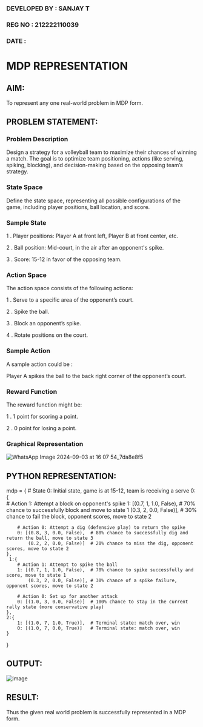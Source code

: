 ### DEVELOPED BY : SANJAY T
### REG NO :  212222110039
### DATE : 

# MDP REPRESENTATION

## AIM:
To represent any one real-world problem in MDP form.

## PROBLEM STATEMENT:

### Problem Description
Design a strategy for a volleyball team to maximize their chances of winning a match. The goal is to optimize team positioning, actions (like serving, spiking, blocking), and decision-making based on the opposing team’s strategy.

### State Space
Define the state space, representing all possible configurations of the game, including player positions, ball location, and score.

### Sample State
1 . Player positions: Player A at front left, Player B at front center, etc.

2 . Ball position: Mid-court, in the air after an opponent's spike.

3 . Score: 15-12 in favor of the opposing team.

### Action Space
The action space consists of the following actions:

1 . Serve to a specific area of the opponent’s court.

2 . Spike the ball.

3 . Block an opponent’s spike.

4 . Rotate positions on the court.

### Sample Action
A sample action could be :

Player A spikes the ball to the back right corner of the opponent’s court.
### Reward Function
The reward function might be:

1 . 1 point for scoring a point.

2 . 0 point for losing a point.

### Graphical Representation

![WhatsApp Image 2024-09-03 at 16 07 54_7da8e8f5](https://github.com/user-attachments/assets/3c3b911e-f63c-4ecb-952f-d7a55fbfee95)



## PYTHON REPRESENTATION:

mdp = {
    # State 0: Initial state, game is at 15-12, team is receiving a serve
     0:{  
        # Action 1: Attempt a block on opponent's spike
        1: [(0.7, 1, 1.0, False),  # 70% chance to successfully block and move to state 1
            (0.3, 2, 0.0, False)], # 30% chance to fail the block, opponent scores, move to state 2

        # Action 0: Attempt a dig (defensive play) to return the spike
        0: [(0.8, 3, 0.0, False),  # 80% chance to successfully dig and return the ball, move to state 3
            (0.2, 2, 0.0, False)]  # 20% chance to miss the dig, opponent scores, move to state 2
    },
     1:{  
        # Action 1: Attempt to spike the ball
        1: [(0.7, 1, 1.0, False),  # 70% chance to spike successfully and score, move to state 1
            (0.3, 2, 0.0, False)], # 30% chance of a spike failure, opponent scores, move to state 2

        # Action 0: Set up for another attack
        0: [(1.0, 3, 0.0, False)]  # 100% chance to stay in the current rally state (more conservative play)
    },
    2:{  
        1: [(1.0, 7, 1.0, True)],  # Terminal state: match over, win
        0: [(1.0, 7, 0.0, True)]   # Terminal state: match over, win
    }
}


## OUTPUT:
![image](https://github.com/user-attachments/assets/9e3e117c-7f5e-4c52-bd6e-bc456a97f18a)


## RESULT:
Thus the given real world problem is successfully represented in a MDP form.
